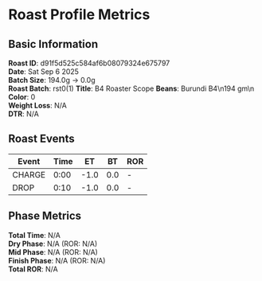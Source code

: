 # Roast Profile Metrics

## Basic Information
**Roast ID**: d91f5d525c584af6b08079324e675797  
**Date**: Sat Sep 6 2025  
**Batch Size**: 194.0g → 0.0g  
**Roast Batch**: rst0(1)
**Title**: B4 Roaster Scope
**Beans**: Burundi B4\n194 gm\n  
**Color**: 0  
**Weight Loss**: N/A  
**DTR**: N/A  

## Roast Events

| Event | Time | ET | BT | ROR |
|-------|------|----|----|-----|
| CHARGE | 0:00 | -1.0 | 0.0 | - |
| DROP | 0:10 | -1.0 | 0.0 | - |

## Phase Metrics
**Total Time**: N/A  
**Dry Phase**: N/A (ROR: N/A)  
**Mid Phase**: N/A (ROR: N/A)  
**Finish Phase**: N/A (ROR: N/A)  
**Total ROR**: N/A  
